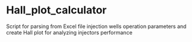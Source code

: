 # Hall_plot_calculator
Script for parsing from Excel file injection wells operation parameters and create Hall plot for analyzing injectors performance
